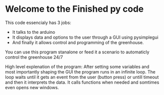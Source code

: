 # Welcome to the Finished py code

This code essencialy has 3 jobs:
- It talks to the arduino
- It displays data and options to the user through a GUI using pysimplegui
- And finally it allows control and programming of the greenhouse.

You can use this program stanalone or feed it a scenario to automaticly control the greenhouse 24/7


High level explenation of the program:
After setting some variables and most importantly shaping the GUI the program runs in an infinite loop.
The loop waits until it gets an event from the user (button press) or untill timeout and then it interprets the data.
It calls functions when needed and somtimes even opens new windows.